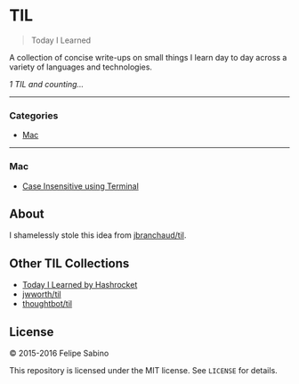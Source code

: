 # TIL

> Today I Learned

A collection of concise write-ups on small things I learn day to day across a
variety of languages and technologies.

_1 TIL and counting..._

---

### Categories

* [Mac](#mac)

---

### Mac

- [Case Insensitive using Terminal](mac/case-insentitive-terminal.md)

## About

I shamelessly stole this idea from
[jbranchaud/til](https://github.com/jbranchaud/til).

## Other TIL Collections

* [Today I Learned by Hashrocket](https://til.hashrocket.com)
* [jwworth/til](https://github.com/jwworth/til)
* [thoughtbot/til](https://github.com/thoughtbot/til)

## License

&copy; 2015-2016 Felipe Sabino

This repository is licensed under the MIT license. See `LICENSE` for
details.
